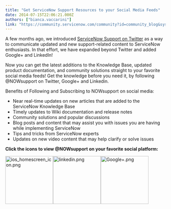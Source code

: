 ```yaml
---
title: "Get ServiceNow Support Resources to your Social Media Feeds"
date: 2014-07-15T22:06:21.000Z
authors: ["bianca.vaccarini"]
link: "https://community.servicenow.com/community?id=community_blog&sys_id=6c3d2ae5dbd0dbc01dcaf3231f96199c"
---
```

<p>A few months ago, we introduced <a title="" _jive_internal="true" data-containerid="2927" data-containertype="37" data-objectid="2885" data-objecttype="38" href="/community?id=community_blog&sys_id=1d0e6a2ddbd0dbc01dcaf3231f9619bb">ServiceNow Support on Twitter</a> as a way to communicate updated and new support-related content to ServiceNow enthusiasts. In that effort, we have expanded beyond Twitter and added Google+ and LinkedIn!</p><p></p><p>Now you can get the latest additions to the Knowledge Base, updated product documentation, and community solutions straight to your favorite social media feeds! Get the knowledge before you need it, by following @NOWsupport on Twitter, Google+ and Linkedin.</p><p></p><p>Benefits of Following and Subscribing to NOWsupport on social media:</p><p></p><ul><li>Near real-time updates on new articles that are added to the ServiceNow Knowledge Base</li><li>Timely updates to Wiki documentation and release notes</li><li>Community solutions and popular discussions</li><li>Blog posts and content that may assist you with issues you are having while implementing ServiceNow</li><li>Tips and tricks from ServiceNow experts</li><li>Updates on new video content that may help clarify or solve issues</li></ul><p></p><p></p><p></p><p><strong>Click the icons to view @NOWsupport on your favorite social platform:</strong></p><p></p><p><a href="https://twitter.com/NOWsupport" rel="nofollow" target="_blank"><img   alt="ios_homescreen_icon.png" class="image-0 jive-image" height="150" src="1b8f3b35dbd01344e9737a9e0f9619ac.iix" style="height: auto; float: left;" width="150"/></a><a href="https://plus.google.com/107531983413942439957/posts" rel="nofollow" target="_blank"><img   alt="Google+.png" class="image-1 jive-image" height="150" src="a342a94edb50df048c8ef4621f9619b3.iix" style="height: auto;" width="150"/></a><a href="https://www.linkedin.com/company/nowsupport" rel="nofollow" target="_blank"><img   alt="linkedin.png" class="image-2 jive-image" height="150" src="2c344d42db90130468c1fb651f961917.iix" style="height: auto; float: left;" width="150"/></a></p>